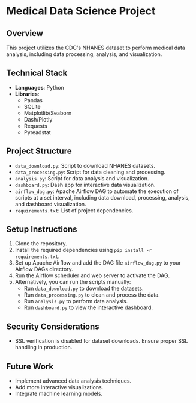 # Medical Data Science Project

## Overview
This project utilizes the CDC's NHANES dataset to perform medical data analysis, including data processing, analysis, and visualization.

## Technical Stack
- **Languages**: Python
- **Libraries**:
  - Pandas
  - SQLite
  - Matplotlib/Seaborn
  - Dash/Plotly
  - Requests
  - Pyreadstat

## Project Structure
- `data_download.py`: Script to download NHANES datasets.
- `data_processing.py`: Script for data cleaning and processing.
- `analysis.py`: Script for data analysis and visualization.
- `dashboard.py`: Dash app for interactive data visualization.
- `airflow_dag.py`: Apache Airflow DAG to automate the execution of scripts at a set interval, including data download, processing, analysis, and dashboard visualization.
- `requirements.txt`: List of project dependencies.

## Setup Instructions
1. Clone the repository.
2. Install the required dependencies using `pip install -r requirements.txt`.
3. Set up Apache Airflow and add the DAG file `airflow_dag.py` to your Airflow DAGs directory.
4. Run the Airflow scheduler and web server to activate the DAG.
5. Alternatively, you can run the scripts manually:
   - Run `data_download.py` to download the datasets.
   - Run `data_processing.py` to clean and process the data.
   - Run `analysis.py` to perform data analysis.
   - Run `dashboard.py` to view the interactive dashboard.

## Security Considerations
- SSL verification is disabled for dataset downloads. Ensure proper SSL handling in production.

## Future Work
- Implement advanced data analysis techniques.
- Add more interactive visualizations.
- Integrate machine learning models.
